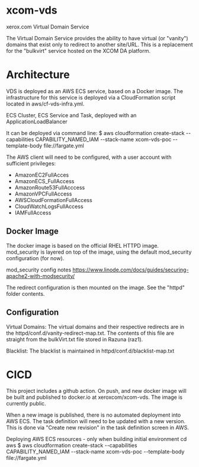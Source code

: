 # xcom-vds
xerox.com Virtual Domain Service

The Virtual Domain Service provides the ability to have virtual (or "vanity") domains that exist only to redirect to another site/URL. This is a replacement for the "bulkvirt" service hosted on the XCOM DA platform.

# Architecture
VDS is deployed as an AWS ECS service, based on a Docker image. The infrastructure for this service is deployed via a CloudFormation script located in aws/cf-vds-infra.yml.

ECS Cluster, ECS Service and Task, deployed with an ApplicationLoadBalancer

It can be deployed via command line:
    $ aws cloudformation create-stack --capabilities CAPABILITY_NAMED_IAM --stack-name xcom-vds-poc --template-body file://fargate.yml

The AWS client will need to be configured, with a user account with sufficient privileges:
- AmazonEC2FullAcces
- AmazonECS_FullAccess
- AmazonRoute53FullAcccess
- AmazonVPCFullAccess
- AWSCloudFormationFullAccess
- CloudWatchLogsFullAccess
- IAMFullAccess


## Docker Image
The docker image is based on the official RHEL HTTPD image. mod_security is layered on top of the image, using the default mod_security configuration (for now). 

mod_security config notes
https://www.linode.com/docs/guides/securing-apache2-with-modsecurity/

The redirect configuration is then mounted on the image. See the "httpd" folder contents.

## Configuration
Virtual Domains: The virtual domains and their respective redirects are in the httpd/conf.d/vanity-redirect-map.txt. The contents of this file are straight from the bulkVirt.txt file stored in Razuna (raz1). 

Blacklist: The blacklist is maintained in httpd/conf.d/blacklist-map.txt

# CICD
This project includes a github action. On push, and new docker image will be built and published to docker.io at xeroxcom/xcom-vds. The image is currently public.

When a new image is published, there is no automated deployment into AWS ECS. The task definition will need to be updated with a new version. This is done via "Create new revision" in the task definition screen in AWS.





Deploying AWS ECS resources - only when building initial environment
cd aws
$ aws cloudformation create-stack --capabilities CAPABILITY_NAMED_IAM --stack-name xcom-vds-poc --template-body file://fargate.yml